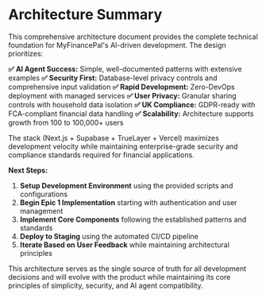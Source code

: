 # Architecture Summary

This comprehensive architecture document provides the complete technical foundation for MyFinancePal's AI-driven development. The design prioritizes:

**✅ AI Agent Success:** Simple, well-documented patterns with extensive examples
**✅ Security First:** Database-level privacy controls and comprehensive input validation
**✅ Rapid Development:** Zero-DevOps deployment with managed services
**✅ User Privacy:** Granular sharing controls with household data isolation
**✅ UK Compliance:** GDPR-ready with FCA-compliant financial data handling
**✅ Scalability:** Architecture supports growth from 100 to 100,000+ users

The stack (Next.js + Supabase + TrueLayer + Vercel) maximizes development velocity while maintaining enterprise-grade security and compliance standards required for financial applications.

**Next Steps:**
1. **Setup Development Environment** using the provided scripts and configurations
2. **Begin Epic 1 Implementation** starting with authentication and user management
3. **Implement Core Components** following the established patterns and standards
4. **Deploy to Staging** using the automated CI/CD pipeline
5. **Iterate Based on User Feedback** while maintaining architectural principles

This architecture serves as the single source of truth for all development decisions and will evolve with the product while maintaining its core principles of simplicity, security, and AI agent compatibility.